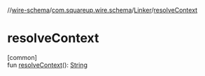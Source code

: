 //[wire-schema](../../../index.md)/[com.squareup.wire.schema](../index.md)/[Linker](index.md)/[resolveContext](resolve-context.md)

# resolveContext

[common]\
fun [resolveContext](resolve-context.md)(): [String](https://kotlinlang.org/api/latest/jvm/stdlib/kotlin/-string/index.html)
